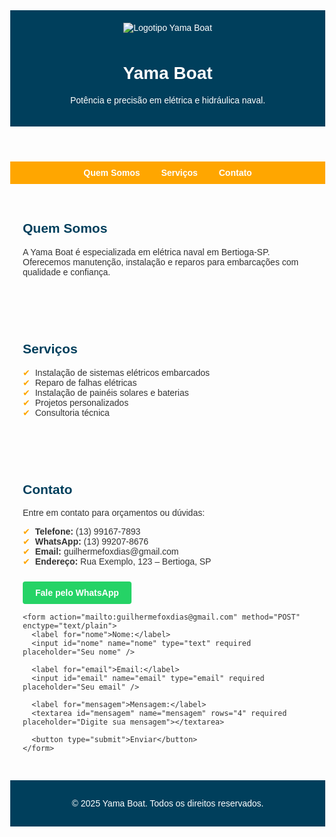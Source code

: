 <!DOCTYPE html>
<html lang="pt-BR">
<head>
  <meta charset="UTF-8" />
  <meta name="viewport" content="width=device-width, initial-scale=1.0"/>
  <title>Yama Boat - Elétrica Naval em Bertioga-SP</title>
  <meta name="description" content="Yama Boat é especialista em elétrica e hidráulica naval em Bertioga-SP. Serviços de qualidade para sua embarcação." />
  <style>
    body {
      margin: 0;
      font-family: Arial, sans-serif;
      background: #fdfdfd;
      color: #333;
    }
    header {
      background: #003f5c;
      color: white;
      text-align: center;
      padding: 20px;
    }
    header img {
      max-width: 150px;
      margin-bottom: 10px;
    }
    nav {
      background: #ffa600;
      text-align: center;
      padding: 10px;
    }
    nav a {
      color: white;
      margin: 0 15px;
      font-weight: bold;
      text-decoration: none;
    }
    section {
      max-width: 900px;
      margin: auto;
      padding: 30px 20px;
    }
    h2 {
      color: #003f5c;
    }
    ul {
      list-style: none;
      padding: 0;
    }
    ul li::before {
      content: "✔";
      margin-right: 8px;
      color: #ffa600;
    }
    form {
      display: flex;
      flex-direction: column;
      gap: 10px;
      margin-top: 20px;
    }
    input, textarea {
      padding: 10px;
      border: 1px solid #ccc;
      border-radius: 4px;
      font-size: 1rem;
    }
    button {
      background-color: #003f5c;
      color: white;
      padding: 10px;
      border: none;
      border-radius: 4px;
      font-size: 1rem;
      cursor: pointer;
    }
    button:hover {
      background-color: #002c42;
    }
    .whatsapp-button {
      display: inline-block;
      background-color: #25D366;
      color: white;
      padding: 10px 20px;
      text-decoration: none;
      border-radius: 4px;
      margin-top: 10px;
      font-weight: bold;
    }
    .whatsapp-button:hover {
      background-color: #1ebe57;
    }
    footer {
      background: #003f5c;
      color: white;
      text-align: center;
      padding: 15px;
    }
  </style>
</head>
<body>
  <header>
    <img src="logo.png" alt="Logotipo Yama Boat" />
    <h1>Yama Boat</h1>
    <p>Potência e precisão em elétrica e hidráulica naval.</p>
  </header>

  <nav>
    <a href="#quem-somos">Quem Somos</a>
    <a href="#servicos">Serviços</a>
    <a href="#contato">Contato</a>
  </nav>

  <section id="quem-somos">
    <h2>Quem Somos</h2>
    <p>A Yama Boat é especializada em elétrica naval em Bertioga-SP. Oferecemos manutenção, instalação e reparos para embarcações com qualidade e confiança.</p>
  </section>

  <section id="servicos">
    <h2>Serviços</h2>
    <ul>
      <li>Instalação de sistemas elétricos embarcados</li>
      <li>Reparo de falhas elétricas</li>
      <li>Instalação de painéis solares e baterias</li>
      <li>Projetos personalizados</li>
      <li>Consultoria técnica</li>
    </ul>
  </section>

  <section id="contato">
    <h2>Contato</h2>
    <p>Entre em contato para orçamentos ou dúvidas:</p>
    <ul>
      <li><strong>Telefone:</strong> (13) 99167-7893</li>
      <li><strong>WhatsApp:</strong> (13) 99207-8676</li>
      <li><strong>Email:</strong> guilhermefoxdias@gmail.com</li>
      <li><strong>Endereço:</strong> Rua Exemplo, 123 – Bertioga, SP</li>
    </ul>
    <a class="whatsapp-button" href="https://wa.me/5513992078676" target="_blank">Fale pelo WhatsApp</a>

    <form action="mailto:guilhermefoxdias@gmail.com" method="POST" enctype="text/plain">
      <label for="nome">Nome:</label>
      <input id="nome" name="nome" type="text" required placeholder="Seu nome" />

      <label for="email">Email:</label>
      <input id="email" name="email" type="email" required placeholder="Seu email" />

      <label for="mensagem">Mensagem:</label>
      <textarea id="mensagem" name="mensagem" rows="4" required placeholder="Digite sua mensagem"></textarea>

      <button type="submit">Enviar</button>
    </form>
  </section>

  <footer>
    <p>&copy; 2025 Yama Boat. Todos os direitos reservados.</p>
  </footer>
</body>
</html>
